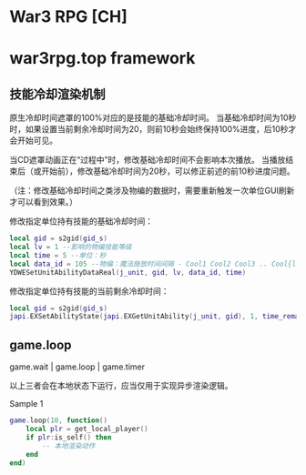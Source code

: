 # War3 RPG \[CH]

# war3rpg.top framework

## 技能冷却渲染机制

原生冷却时间遮罩的100%对应的是技能的基础冷却时间。
当基础冷却时间为10秒时，如果设置当前剩余冷却时间为20，则前10秒会始终保持100%进度，后10秒才会开始可见。

当CD遮罩动画正在“过程中”时，修改基础冷却时间不会影响本次播放。
当播放结束后（或开始前），修改基础冷却时间为20秒，可以修正前述的前10秒进度问题。

（注：修改基础冷却时间之类涉及物编的数据时，需要重新触发一次单位GUI刷新才可以看到效果。）

修改指定单位持有技能的基础冷却时间：

```lua
local gid = s2gid(gid_s)
local lv = 1 --影响的物编技能等级
local time = 5 --单位：秒
local data_id = 105 --物编：魔法施放时间间隔 - Cool1 Cool2 Cool3 .. Cool{lv}
YDWESetUnitAbilityDataReal(j_unit, gid, lv, data_id, time)
```

修改指定单位持有技能的当前剩余冷却时间：

```lua
local gid = s2gid(gid_s)
japi.EXSetAbilityState(japi.EXGetUnitAbility(j_unit, gid), 1, time_remains)
```

## game.loop

game.wait | game.loop | game.timer

以上三者会在本地状态下运行，应当仅用于实现异步渲染逻辑。

Sample 1

```lua
game.loop(10, function()
    local plr = get_local_player()
    if plr:is_self() then
        -- 本地渲染动作
    end
end)
```
